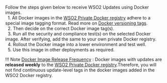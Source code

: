 
Follow the steps given below to receive WSO2 Updates using Docker images.<br>
  1. All Docker images in the [WSO2 Private Docker registry](https://docker.wso2.com/) adhere to a special image tagging format. Read more on  [Docker versioning tags](../../updates/using-wso2-docker-images/).<br>
  2. Then decide on the correct Docker image tag(s).<br>
  3. Run all the security and compliance test(s) on the selected Docker image. After verifying, add the same to your own private Docker registry.<br>
  4. Rollout the Docker image into a lower environment and test well.<br>
  5. Use this image in other deployments as required.<br>

!!! Note
    <ins>Docker Image Release Frequency</ins> : Docker images with updates are <strong>released weekly</strong> to the [WSO2 Private Docker registry](https://docker.wso2.com/).Therefore, you will not find continuous update-level tags in the docker images added in the WSO2 Docker registry.
